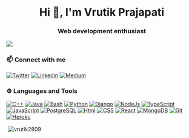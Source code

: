 <h1 align="center">Hi 👋, I'm Vrutik Prajapati</h1>
<h3 align="center">Web development enthusiast</h3>

![](https://komarev.com/ghpvc/?username=vrutik2809&color=blue)

### :mailbox: Connect with me

[![Twitter](https://img.shields.io/badge/twitter-%231DA1F2.svg?&style=for-the-badge&logo=twitter&logoColor=white)](https://twitter.com/vrutik2809)
[![Linkedin](https://img.shields.io/badge/linkedin-0A66C2?style=for-the-badge&logo=linkedin&logoColor=white)](https://www.linkedin.com/in/vrutik-prajapati)
[![Medium](https://img.shields.io/badge/medium-%23000000.svg?style=for-the-badge&logo=Medium&logoColor=white)](https://medium.com/@vrutikprajapati2809)

### :gear: Languages and Tools

[![C++](https://img.shields.io/badge/c++-black?style=for-the-badge&logo=c%2B%2B&logoColor=white)](https://www.w3schools.com/cpp/)
[![Java](https://img.shields.io/badge/java-ad0017?style=for-the-badge&logo=java&logoColor=white)](https://www.java.com)
[![Bash](https://img.shields.io/badge/bash-000000?style=for-the-badge&logo=gnu%20bash&logoColor=white)](#)
[![Python](https://img.shields.io/badge/python-3776AB?style=for-the-badge&logo=python&logoColor=white)](https://www.python.org/)
[![Django](https://img.shields.io/badge/django-092E20?style=for-the-badge&logo=django&logoColor=white)](https://www.djangoproject.com/)
[![NodeJs](https://img.shields.io/badge/nodejs-43853d?style=for-the-badge&logo=node.js&logoColor=white)](https://nodejs.org)
[![TypeScript](https://img.shields.io/badge/typescript-0041a5?style=for-the-badge&logo=typescript&logoColor=white)](https://www.typescriptlang.org/)
[![JavaScript](https://img.shields.io/badge/javascript-F7DF1E?style=for-the-badge&logo=javascript&logoColor=black)](https://developer.mozilla.org/en-US/docs/Web/JavaScript)
[![PostgreSQL](https://img.shields.io/badge/postgresql-13aa52?style=for-the-badge&logo=postgresql&logoColor=black)](https://www.postgresql.org)
[![Html](https://img.shields.io/badge/html-e05125?style=for-the-badge&logo=html5&logoColor=white)](https://www.w3schools.com/html/")
[![CSS](https://img.shields.io/badge/css-6600c1?style=for-the-badge&logo=css3&logoColor=white)](https://www.w3schools.com/css/")
[![React](https://img.shields.io/badge/react-45b8d8?style=for-the-badge&logo=react&logoColor=black)](https://reactjs.org/")
[![MongoDB](https://img.shields.io/badge/mongodb-13aa52?style=for-the-badge&logo=mongodb&logoColor=white)](https://www.mongodb.com/")
[![Git](https://img.shields.io/badge/git-F05032?style=for-the-badge&logo=git&logoColor=white)](https://git-scm.com/")
[![Heroku](https://img.shields.io/badge/heroku-430098?style=for-the-badge&logo=heroku&logoColor=white)](https://heroku.com)

<p>&nbsp;<img align="center" src="https://github-readme-stats.vercel.app/api?username=vrutik2809&show_icons=true&locale=en&theme=dark" alt="vrutik2809" /></p>
